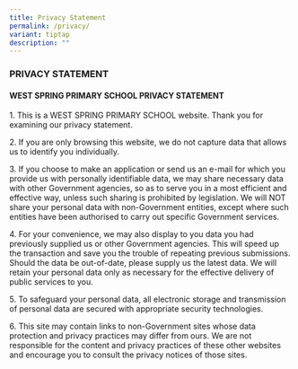 ```yaml
---
title: Privacy Statement
permalink: /privacy/
variant: tiptap
description: ""
---
```

<h3><strong>PRIVACY STATEMENT</strong></h3>
<h4><strong>WEST SPRING PRIMARY SCHOOL PRIVACY STATEMENT&nbsp;</strong></h4>
<p>1. This is a WEST SPRING PRIMARY SCHOOL website. Thank you for examining
our privacy statement.&nbsp;&nbsp;</p>
<p>2. If you are only browsing this website, we do not capture data that
allows us to identify you individually.&nbsp;</p>
<p>3. If you choose to make an application or send us an e-mail for which
you provide us with personally identifiable data, we may share necessary
data with other Government agencies, so as to serve you in a most efficient
and effective way, unless such sharing is prohibited by legislation. We
will NOT share your personal data with non-Government entities, except
where such entities have been authorised to carry out specific Government
services.&nbsp;&nbsp;</p>
<p>4. For your convenience, we may also display to you data you had previously
supplied us or other Government agencies. This will speed up the transaction
and save you the trouble of repeating previous submissions. Should the
data be out-of-date, please supply us the latest data. We will retain your
personal data only as necessary for the effective delivery of public services
to you.&nbsp; &nbsp;</p>
<p>5. To safeguard your personal data, all electronic storage and transmission
of personal data are secured with appropriate security technologies.&nbsp;&nbsp;
&nbsp;</p>
<p>6. This site may contain links to non-Government sites whose data protection
and privacy practices may differ from ours. We are not responsible for
the content and privacy practices of these other websites and encourage
you to consult the privacy notices of those sites.&nbsp;</p>
<p>
<br>
</p>